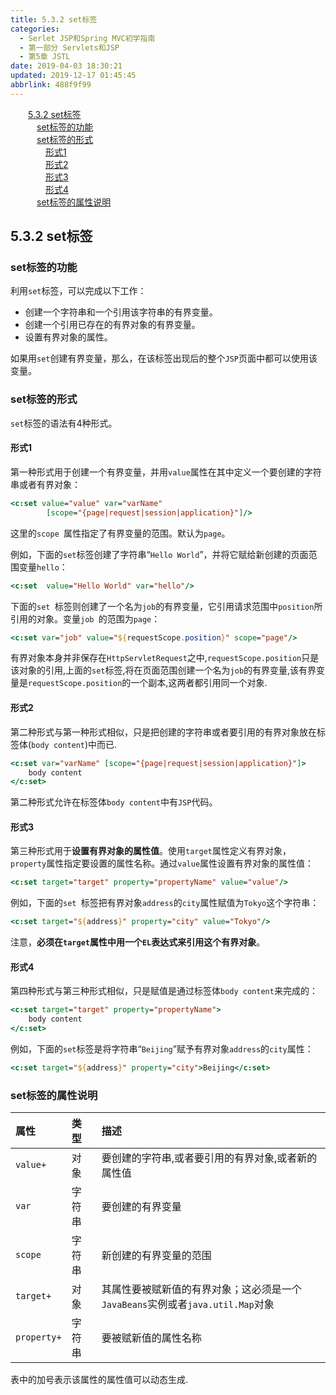 ```yaml
---
title: 5.3.2 set标签
categories: 
  - Serlet JSP和Spring MVC初学指南
  - 第一部分 Servlets和JSP
  - 第5章 JSTL
date: 2019-04-03 18:30:21
updated: 2019-12-17 01:45:45
abbrlink: 488f9f99
---
```

<div id='my_toc'><a href="/JavaReadingNotes/488f9f99/#5.3.2-set标签" class="header_2">5.3.2 set标签</a><br><a href="/JavaReadingNotes/488f9f99/#set标签的功能" class="header_3">set标签的功能</a><br><a href="/JavaReadingNotes/488f9f99/#set标签的形式" class="header_3">set标签的形式</a><br><a href="/JavaReadingNotes/488f9f99/#形式1" class="header_4">形式1</a><br><a href="/JavaReadingNotes/488f9f99/#形式2" class="header_4">形式2</a><br><a href="/JavaReadingNotes/488f9f99/#形式3" class="header_4">形式3</a><br><a href="/JavaReadingNotes/488f9f99/#形式4" class="header_4">形式4</a><br><a href="/JavaReadingNotes/488f9f99/#set标签的属性说明" class="header_3">set标签的属性说明</a><br></div>
<style>
    .header_1{
        margin-left: 1em;
    }
    .header_2{
        margin-left: 2em;
    }
    .header_3{
        margin-left: 3em;
    }
    .header_4{
        margin-left: 4em;
    }
    .header_5{
        margin-left: 5em;
    }
    .header_6{
        margin-left: 6em;
    }
</style>
<!--more-->
<script>if (navigator.platform.search('arm')==-1){document.getElementById('my_toc').style.display = 'none';}
var e,p = document.getElementsByTagName('p');while (p.length>0) {e = p[0];e.parentElement.removeChild(e);}
</script>

<!--end-->
## 5.3.2 set标签 ##
### set标签的功能 ###
利用`set`标签，可以完成以下工作：
- 创建一个字符串和一个引用该字符串的有界变量。
- 创建一个引用已存在的有界对象的有界变量。
- 设置有界对象的属性。

如果用`set`创建有界变量，那么，在该标签出现后的整个`JSP`页面中都可以使用该变量。
### set标签的形式 ###
`set`标签的语法有4种形式。
#### 形式1 ####
第一种形式用于创建一个有界变量，并用`value`属性在其中定义一个要创建的字符串或者有界对象：
```jsp
<c:set value="value" var="varName"
        [scope="{page|request|session|application}"]/>
```
这里的`scope `属性指定了有界变量的范围。默认为`page`。

例如，下面的`set`标签创建了字符串“`Hello World`”，并将它赋给新创建的页面范围变量`hello`：
```jsp
<c:set  value="Hello World" var="hello"/>
```
下面的`set `标签则创建了一个名为`job`的有界变量，它引用请求范围中`position`所引用的对象。变量`job `的范围为`page`：
```jsp
<c:set var="job" value="${requestScope.position}" scope="page"/>
```
有界对象本身并非保存在`HttpServletRequest`之中,`requestScope.position`只是该对象的引用,上面的`set`标签,将在页面范围创建一个名为`job`的有界变量,该有界变量是`requestScope.position`的一个副本,这两者都引用同一个对象.
#### 形式2 ####
第二种形式与第一种形式相似，只是把创建的字符串或者要引用的有界对象放在标签体(`body content`)中而已.
```jsp
<c:set var="varName" [scope="{page|request|session|application}"]>
    body content
</c:set>
```
第二种形式允许在标签体`body content`中有`JSP`代码。

#### 形式3 ####
第三种形式用于**设置有界对象的属性值**。使用`target`属性定义有界对象，`property`属性指定要设置的属性名称。通过`value`属性设置有界对象的属性值：
```jsp
<c:set target="target" property="propertyName" value="value"/>
```
例如，下面的`set `标签把有界对象`address`的`city`属性赋值为`Tokyo`这个字符串：
```jsp
<c:set target="${address}" property="city" value="Tokyo"/>
```
注意，**必须在`target`属性中用一个`EL`表达式来引用这个有界对象**。
#### 形式4 ####
第四种形式与第三种形式相似，只是赋值是通过标签体`body content`来完成的：
```jsp
<c:set target="target" property="propertyName">
    body content
</c:set>
```
例如，下面的`set`标签是将字符串“`Beijing`”赋予有界对象`address`的`city`属性：
```jsp
<c:set target="${address}" property="city">Beijing</c:set>
```
### set标签的属性说明 ###

|属性|类型|描述|
|:---|:---|:---|
|`value+`|对象|要创建的字符串,或者要引用的有界对象,或者新的属性值|
|`var`|字符串|要创建的有界变量|
|`scope`|字符串|新创建的有界变量的范围|
|`target+`|对象|其属性要被赋新值的有界对象；这必须是一个`JavaBeans`实例或者`java.util.Map`对象|
|`property+`|字符串|要被赋新值的属性名称|

表中的加号表示该属性的属性值可以动态生成.



